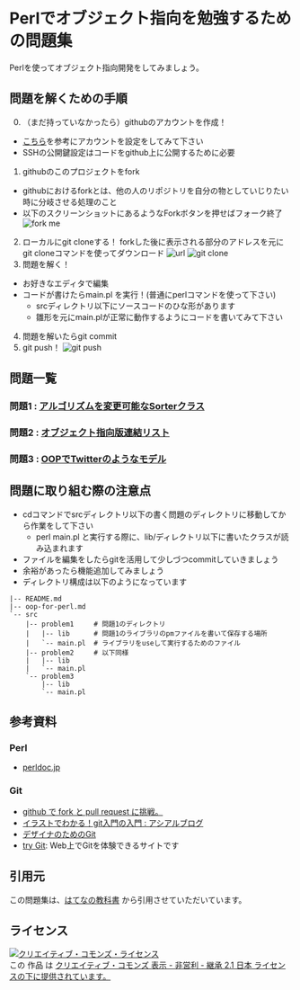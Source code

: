 # Perlでオブジェクト指向を勉強するための問題集

Perlを使ってオブジェクト指向開発をしてみましょう。

## 問題を解くための手順
0. （まだ持っていなかったら）githubのアカウントを作成！
  * [こちら](http://d.hatena.ne.jp/shim0mura/20111212/1323660740)を参考にアカウントを設定をしてみて下さい
  * SSHの公開鍵設定はコードをgithub上に公開するために必要
1. githubのこのプロジェクトをfork
  * githubにおけるforkとは、他の人のリポジトリを自分の物としていじりたい時に分岐させる処理のこと  
  * 以下のスクリーンショットにあるようなForkボタンを押せばフォーク終了  
![fork me](http://gyazo.com/aca6f59e81fe8086006b67af1f80055f.png?1347283698)
2. ローカルにgit cloneする！
forkした後に表示される部分のアドレスを元にgit cloneコマンドを使ってダウンロード
![url](http://gyazo.com/7affd9418e34350d74d2057383109cef.png?1347368819)
![git clone](http://gyazo.com/7bcb121a773a6b29a99b81d1e596cfc3.png?1347284185)
3. 問題を解く！
  * お好きなエディタで編集
  * コードが書けたらmain.pl を実行！(普通にperlコマンドを使って下さい)
    * srcディレクトリ以下にソースコードのひな形があります
    * 雛形を元にmain.plが正常に動作するようにコードを書いてみて下さい
4. 問題を解いたらgit commit
5. git push！
![git push](http://gyazo.com/eec8ba6e0543c482f5e12909d5f6c637.png)

## 問題一覧

### 問題1 : [アルゴリズムを変更可能なSorterクラス](https://github.com/ainame/Perl-OOP-Practices/blob/master/oop-for-perl.md#問題1)
### 問題2 : [オブジェクト指向版連結リスト](https://github.com/ainame/Perl-OOP-Practices/blob/master/oop-for-perl.md#問題2)
### 問題3 : [OOPでTwitterのようなモデル](https://github.com/ainame/Perl-OOP-Practices/blob/master/oop-for-perl.md#問題3オプション)

## 問題に取り組む際の注意点
* cdコマンドでsrcディレクトリ以下の書く問題のディレクトリに移動してから作業をして下さい
  * perl main.pl と実行する際に、lib/ディレクトリ以下に書いたクラスが読み込まれます
* ファイルを編集をしたらgitを活用して少しづつcommitしていきましょう
* 余裕があったら機能追加してみましょう
* ディレクトリ構成は以下のようになっています

``` text
|-- README.md
|-- oop-for-perl.md
`-- src
    |-- problem1     # 問題1のディレクトリ
    |   |-- lib      # 問題1のライブラリのpmファイルを書いて保存する場所
    |   `-- main.pl  # ライブラリをuseして実行するためのファイル
    |-- problem2     # 以下同様
    |   |-- lib
    |   `-- main.pl
    `-- problem3
        |-- lib
        `-- main.pl
```

## 参考資料
### Perl
* [perldoc.jp](http://perldoc.jp/)

### Git
* [github で fork と pull request に挑戦。](http://kuroigamen.com/15)
* [イラストでわかる！git入門の入門 : アシアルブログ](http://blog.asial.co.jp/894)
* [デザイナのためのGit](https://github.com/hatena/Git-for-Designers)
* [try Git](http://try.github.com/): Web上でGitを体験できるサイトです


## 引用元
この問題集は、[はてなの教科書](https://github.com/hatena/Hatena-Textbook) から引用させていただいています。

## ライセンス
<a rel="license" href="http://creativecommons.org/licenses/by-nc-sa/2.1/jp/"><img alt="クリエイティブ・コモンズ・ライセンス" style="border-width:0" src="http://i.creativecommons.org/l/by-nc-sa/2.1/jp/88x31.png" /></a><br />この 作品 は <a rel="license" href="http://creativecommons.org/licenses/by-nc-sa/2.1/jp/">クリエイティブ・コモンズ 表示 - 非営利 - 継承 2.1 日本 ライセンスの下に提供されています。</a>
